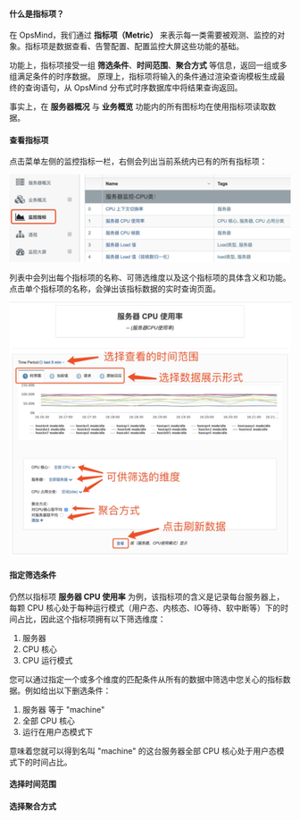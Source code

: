 #### 什么是指标项？

在 OpsMind，我们通过 **指标项（Metric）** 来表示每一类需要被观测、监控的对象。指标项是数据查看、告警配置、配置监控大屏这些功能的基础。

功能上，指标项接受一组 **筛选条件**、**时间范围**、**聚合方式** 等信息，返回一组或多组满足条件的时序数据。
原理上，指标项将输入的条件通过渲染查询模板生成最终的查询语句，从 OpsMind 分布式时序数据库中将结果查询返回。

事实上，在 **服务器概况** 与 **业务概览** 功能内的所有图标均在使用指标项读取数据。

#### 查看指标项

点击菜单左侧的监控指标一栏，右侧会列出当前系统内已有的所有指标项：

![](/assets/metric-menu.png)

列表中会列出每个指标项的名称、可筛选维度以及这个指标项的具体含义和功能。点击单个指标项的名称，会弹出该指标数据的实时查询页面。

![](/assets/metric_query.png)

#### 指定筛选条件

仍然以指标项 **服务器 CPU 使用率** 为例，该指标项的含义是记录每台服务器上，每颗 CPU 核心处于每种运行模式（用户态、内核态、IO等待、软中断等）下的时间占比，因此这个指标项拥有以下筛选维度：

1. 服务器
2. CPU 核心
3. CPU 运行模式

您可以通过指定一个或多个维度的匹配条件从所有的数据中筛选中您关心的指标数据。例如给出以下删选条件：

1. 服务器 等于 "machine"
2. 全部 CPU 核心
3. 运行在用户态模式下

意味着您就可以得到名叫 "machine" 的这台服务器全部 CPU 核心处于用户态模式下的时间占比。


#### 选择时间范围


#### 选择聚合方式







